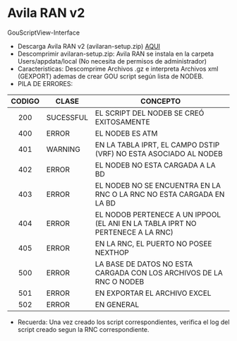 # Avila RAN v2
GouScriptView-Interface
* Descarga Avila RAN v2 (avilaran-setup.zip)
[AQUI](https://github.com/miguel2m/GouScriptView/blob/master/GouScriptView/AvilaRANv2-dist/AvilaRan-setup.zip)
* Descomprimir avilaran-setup.zip:
  Avila RAN se instala en la carpeta Users/appdata/local (No necesita de permisos de administrador)
* Caracteristicas: Descomprime Archivos .gz e interpreta Archivos xml (GEXPORT) ademas de crear GOU script según lista de NODEB.
* PILA DE ERRORES:

| CODIGO | CLASE | CONCEPTO |
|:------:|------|--------------------------------------------------------------------------------------|
| 200 |SUCESSFUL| EL SCRIPT DEL NODEB SE CREÓ EXITOSAMENTE |
| 400 |ERROR | EL NODEB ES ATM |
| 401 |WARNING | EN LA TABLA IPRT, EL CAMPO DSTIP (VRF) NO ESTA ASOCIADO AL NODEB |
| 402 |ERROR | EL NODEB NO ESTA CARGADA A LA BD |
| 403 |ERROR | EL NODEB NO SE ENCUENTRA EN LA RNC O LA RNC NO ESTA CARGADA EN LA BD |
| 404 |ERROR| EL NODOB PERTENECE A UN IPPOOL (EL ANI EN LA TABLA IPRT NO PERTENECE A LA RNC) |
| 405 |ERROR| EN LA RNC, EL PUERTO NO POSEE NEXTHOP |
| 500 |ERROR| LA BASE DE DATOS NO ESTA CARGADA CON LOS ARCHIVOS DE LA RNC O NODEB |
| 501 |ERROR| EN EXPORTAR EL ARCHIVO EXCEL |
| 502 |ERROR| EN GENERAL |

* Recuerda: Una vez creado los script correspondientes, verifica el log del script creado segun la RNC correspondiente.
